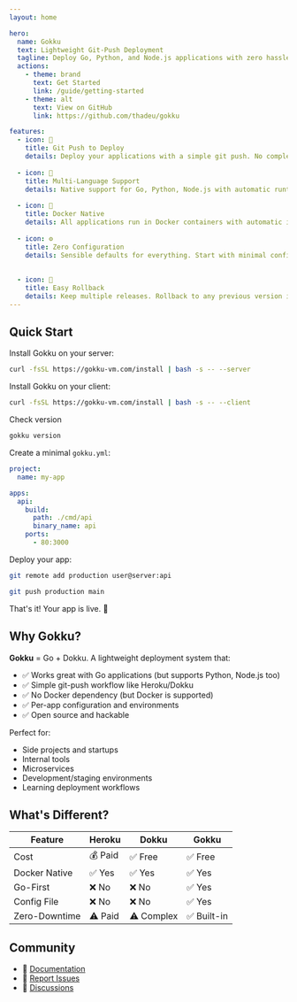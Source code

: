 ```yaml
---
layout: home

hero:
  name: Gokku
  text: Lightweight Git-Push Deployment
  tagline: Deploy Go, Python, and Node.js applications with zero hassle. Like Dokku, but focused on simplicity.
  actions:
    - theme: brand
      text: Get Started
      link: /guide/getting-started
    - theme: alt
      text: View on GitHub
      link: https://github.com/thadeu/gokku

features:
  - icon: 🚀
    title: Git Push to Deploy
    details: Deploy your applications with a simple git push. No complex CI/CD pipelines required.
  
  - icon: 🔧
    title: Multi-Language Support
    details: Native support for Go, Python, Node.js with automatic runtime detection.
  
  - icon: 🐳
    title: Docker Native
    details: All applications run in Docker containers with automatic image management and zero-downtime deployments.
  
  - icon: ⚙️
    title: Zero Configuration
    details: Sensible defaults for everything. Start with minimal config and customize as needed.
  
  
  - icon: 🔄
    title: Easy Rollback
    details: Keep multiple releases. Rollback to any previous version instantly.
---
```


## Quick Start

Install Gokku on your server:

```bash
curl -fsSL https://gokku-vm.com/install | bash -s -- --server
```

Install Gokku on your client:

```bash
curl -fsSL https://gokku-vm.com/install | bash -s -- --client
```

Check version

```bash
gokku version
```

Create a minimal `gokku.yml`:

```yaml
project:
  name: my-app

apps:
  api:
    build:
      path: ./cmd/api
      binary_name: api
    ports:
      - 80:3000
```

Deploy your app:

```bash
git remote add production user@server:api 

git push production main
```

That's it! Your app is live. 🎉

## Why Gokku?

**Gokku** = Go + Dokku. A lightweight deployment system that:

- ✅ Works great with Go applications (but supports Python, Node.js too)
- ✅ Simple git-push workflow like Heroku/Dokku
- ✅ No Docker dependency (but Docker is supported)
- ✅ Per-app configuration and environments
- ✅ Open source and hackable

Perfect for:
- Side projects and startups
- Internal tools
- Microservices
- Development/staging environments
- Learning deployment workflows

## What's Different?

| Feature | Heroku | Dokku | Gokku |
|---------|--------|-------|-------|
| Cost | 💰 Paid | ✅ Free | ✅ Free |
| Docker Native | ✅ Yes | ✅ Yes | ✅ Yes |
| Go-First | ❌ No | ❌ No | ✅ Yes |
| Config File | ❌ No | ❌ No | ✅ Yes |
| Zero-Downtime | ⚠️ Paid | ⚠️ Complex | ✅ Built-in |

## Community

- 📖 [Documentation](/)
- 🐛 [Report Issues](https://github.com/thadeu/gokku/issues)
- 💬 [Discussions](https://github.com/thadeu/gokku/discussions)

